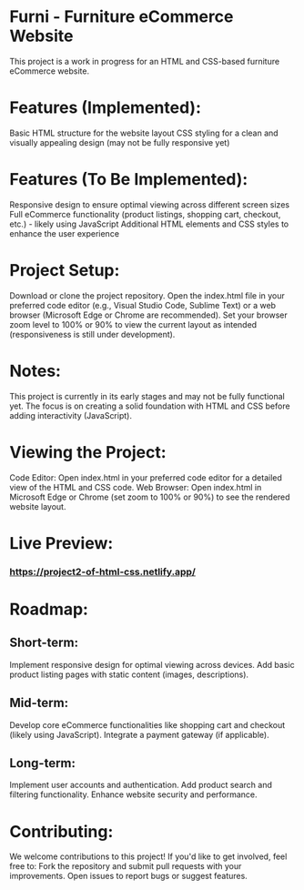 # Furni - Furniture eCommerce Website
This project is a work in progress for an HTML and CSS-based furniture eCommerce website.

# Features (Implemented):
Basic HTML structure for the website layout
CSS styling for a clean and visually appealing design (may not be fully responsive yet)

# Features (To Be Implemented):
Responsive design to ensure optimal viewing across different screen sizes
Full eCommerce functionality (product listings, shopping cart, checkout, etc.) - likely using JavaScript
Additional HTML elements and CSS styles to enhance the user experience

# Project Setup:
Download or clone the project repository.
Open the index.html file in your preferred code editor (e.g., Visual Studio Code, Sublime Text) or a web browser (Microsoft Edge or Chrome are recommended).
Set your browser zoom level to 100% or 90% to view the current layout as intended (responsiveness is still under development).

# Notes:
This project is currently in its early stages and may not be fully functional yet.
The focus is on creating a solid foundation with HTML and CSS before adding interactivity (JavaScript).

# Viewing the Project:
Code Editor: Open index.html in your preferred code editor for a detailed view of the HTML and CSS code.
Web Browser: Open index.html in Microsoft Edge or Chrome (set zoom to 100% or 90%) to see the rendered website layout.

# Live Preview:

### https://project2-of-html-css.netlify.app/

# Roadmap:

## Short-term:
Implement responsive design for optimal viewing across devices.
Add basic product listing pages with static content (images, descriptions).

## Mid-term:
Develop core eCommerce functionalities like shopping cart and checkout (likely using JavaScript).
Integrate a payment gateway (if applicable).

## Long-term:
Implement user accounts and authentication.
Add product search and filtering functionality.
Enhance website security and performance.

# Contributing:

We welcome contributions to this project! If you'd like to get involved, feel free to:
Fork the repository and submit pull requests with your improvements.
Open issues to report bugs or suggest features.
